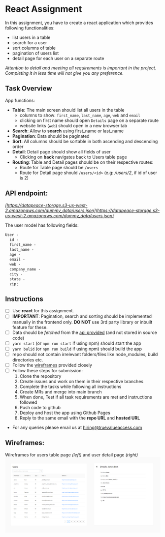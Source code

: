 # React Assignment

In this assignment, you have to create a react application which provides following functionalities:

- list users in a table
- search for a user
- sort columns of table
- pagination of users list
- detail page for each user on a separate route

_Attention to detail and meeting all requirements is important in the project. Completing it in less time will not give you any preference._

## **Task Overview**

App functions:

- **Table:** The main screen should list all users in the table
  - columns to show: `first_name`, `last_name`, `age`, `web` and `email`
  - clicking on first name should open `Details` page on a separate route
  - website links (`web`) should open in a new browser tab
- **Search**: Allow to **search** using first_name or last_name
- **Pagination**: Data should be paginated
- **Sort**: All columns should be sortable in both ascending and descending order
- **Detail**: Detail page should show all fields of user
  - Clicking on **back** navigates back to Users table page
- **Routing**: Table and Detail pages should be on their respective routes:
  - Route for Table page should be `/users`
  - Route for Detail page should `/users/<id>` (e.g: _/users/2_, if id of user is 2)

## API endpoint:

_[https://datapeace-storage.s3-us-west-2.amazonaws.com/dummy_data/users.json](https://datapeace-storage.s3-us-west-2.amazonaws.com/dummy_data/users.json)_

The user model has following fields:

```tsx
User -
  id -
  first_name -
  last_name -
  age -
  email -
  web -
  company_name -
  city -
  state -
  zip;
```

## **Instructions**

- [ ] Use **react** for this assignment.
- [ ] **IMPORTANT**: Pagination, search and sorting should be implemented manually in the frontend only. **DO NOT** use 3rd party library or inbuilt feature for these.
- [ ] Data should be _fetched_ from the [api provided](#api-endpoint) (and not stored in source code)
- [ ] `yarn start` (or `npm run start` if using npm) should start the app
- [ ] `yarn bulid` (or `npm run build` if using npm) should build the app
- [ ] repo should not contain irrelevant folders/files like node_modules, build directories etc.
- [ ] Follow the [wireframes](#wireframes) provided closely
- [ ] Follow these steps for submission:
  1. Clone the repository
  1. Create issues and work on them in their respective branches
  1. Complete the tasks while following all instructions
  1. Create MRs and merge into main branch
  1. When done, Test if all task requirements are met and instructions followed
  1. Push code to github
  1. Deploy and host the app using Github Pages
  1. Reply to the same email with the **repo URL** and **hosted URL**
- For any queries please email us at [hiring@truevalueaccess.com](mailto:hiring@truevalueaccess.com)

## Wireframes:

Wireframes for users table page _(left)_ and user detail page _(right)_
![Wireframes for screens](screens-wireframes.png)
